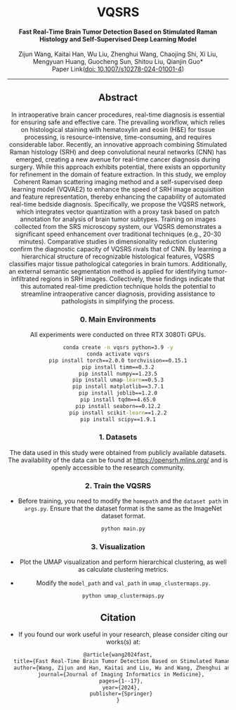 <h1 align="center">VQSRS</h1>

<center>
    <b>Fast Real‑Time Brain Tumor Detection Based on Stimulated Raman Histology and Self‑Supervised Deep Learning Model</b>
</center>

<br>

<center>
    Zijun Wang, Kaitai Han, Wu Liu, Zhenghui Wang, Chaojing Shi, Xi Liu, Mengyuan Huang, Guocheng Sun, Shitou Liu, Qianjin Guo*
</centr>

<br>

<center>
Paper Link(<a href="https://doi.org/10.1007/s10278-024-01001-4">doi: 10.1007/s10278-024-01001-4</a>)
</center>


------

## Abstract

In intraoperative brain cancer procedures, real-time diagnosis is essential for ensuring safe and effective care. The prevailing workflow, which relies on histological staining with hematoxylin and eosin (H&E) for tissue processing, is resource-intensive, time-consuming, and requires considerable labor. Recently, an innovative approach combining Stimulated Raman histology (SRH) and deep convolutional neural networks (CNN) has emerged, creating a new avenue for real-time cancer diagnosis during surgery. While this approach exhibits potential, there exists an opportunity for refinement in the domain of feature extraction. In this study, we employ Coherent Raman scattering imaging method and a self-supervised deep learning model (VQVAE2) to enhance the speed of SRH image acquisition and feature representation, thereby enhancing the capability of automated real-time bedside diagnosis. Specifically, we propose the VQSRS network, which integrates vector quantization with a proxy task based on patch annotation for analysis of brain tumor subtypes. Training on images collected from the SRS microscopy system, our VQSRS demonstrates a significant speed enhancement over traditional techniques (e.g., 20-30 minutes). Comparative studies in dimensionality reduction clustering confirm the diagnostic capacity of VQSRS rivals that of CNN. By learning a hierarchical structure of recognizable histological features, VQSRS classifies major tissue pathological categories in brain tumors. Additionally, an external semantic segmentation method is applied for identifying tumor-infiltrated regions in SRH images. Collectively, these findings indicate that this automated real-time prediction technique holds the potential to streamline intraoperative cancer diagnosis, providing assistance to pathologists in simplifying the process.



### 0. Main Environments

All experiments were conducted on three RTX 3080Ti GPUs.

```cmd
conda create -n vqsrs python=3.9 -y
conda activate vqsrs
pip install torch==2.0.0 torchvision==0.15.1
pip install timm==0.3.2
pip install numpy==1.23.5
pip install umap-learn==0.5.3
pip install matplotlib==3.7.1
pip install joblib==1.2.0
pip install tqdm==4.65.0
pip install seaborn==0.12.2
pip install scikit-learn==1.2.2
pip install scipy==1.9.1
```

### 1. Datasets

The data used in this study were obtained from publicly available datasets. The availability of the data can be found at https://opensrh.mlins.org/ and is openly accessible to the research community.

### 2. Train the VQSRS

- Before training, you need to modify the `homepath` and the `dataset path` in `args.py`. Ensure that the dataset format is the same as the ImageNet dataset format.

  ```cmd
  python main.py
  ```

### 3. Visualization

- Plot the UMAP visualization and perform hierarchical clustering, as well as calculate clustering metrics.

- Modify the `model_path` and `val_path` in `umap_clustermaps.py`.

  ```
  python umap_clustermaps.py
  ```

## Citation

- If you found our work useful in your research, please consider citing our works(s) at:

```latex
@article{wang2024fast,
  title={Fast Real-Time Brain Tumor Detection Based on Stimulated Raman Histology and Self-Supervised Deep Learning Model},
  author={Wang, Zijun and Han, Kaitai and Liu, Wu and Wang, Zhenghui and Shi, Chaojing and Liu, Xi and Huang, Mengyuan and Sun, Guocheng and Liu, Shitou and Guo, Qianjin},
  journal={Journal of Imaging Informatics in Medicine},
  pages={1--17},
  year={2024},
  publisher={Springer}
}
```

